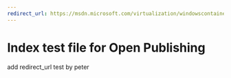 ```yaml
---
redirect_url: https://msdn.microsoft.com/virtualization/windowscontainers/
---
```


# Index test file for Open Publishing

add redirect_url test by peter
